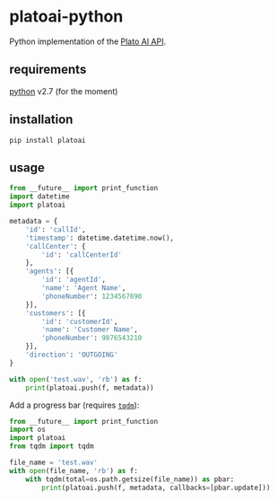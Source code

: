 # platoai-python

Python implementation of the [Plato AI API](https://github.com/platoai/protos).

## requirements
[python](https://www.python.org/downloads/) v2.7 (for the moment)

## installation

```
pip install platoai

```

## usage

```python
from __future__ import print_function
import datetime
import platoai

metadata = {
    'id': 'callId',
    'timestamp': datetime.datetime.now(),
    'callCenter': {
        'id': 'callCenterId'
    },
    'agents': [{
        'id': 'agentId',
        'name': 'Agent Name',
        'phoneNumber': 1234567890
    }],
    'customers': [{
        'id': 'customerId',
        'name': 'Customer Name',
        'phoneNumber': 9876543210
    }],
    'direction': 'OUTGOING'
}

with open('test.wav', 'rb') as f:
    print(platoai.push(f, metadata))
```

Add a progress bar (requires [`tqdm`](https://github.com/tqdm/tqdm)):
```python
from __future__ import print_function
import os
import platoai
from tqdm import tqdm

file_name = 'test.wav'
with open(file_name, 'rb') as f:
    with tqdm(total=os.path.getsize(file_name)) as pbar:
        print(platoai.push(f, metadata, callbacks=[pbar.update]))
```
